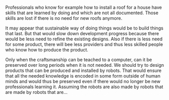 Professionals who know for example how to install a roof for a house have skills that are learned by doing and which are not all documented. Those skills are lost if there is no need for new roofs anymore.

It may appear that sustainable way of doing things would be to build things that last. But that would slow down development progress because there would be less need to refine the existing designs. Also if there is less need for some product, there will bee less providers and thus less skilled people who know how to produce the product.

Only when the craftsmanship can be teached to a computer, can it be preserved over long periods when it is not needed. We should try to design products that can be produced and installed by robots. That would ensure that all the needed knowledge is encoded in some form outside of human minds and would thus be preserved even if there would no longer be new professionals learning it. Assuming the robots are also made by robots that are made by robots that are...